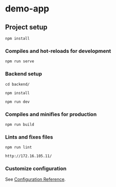 # demo-app

## Project setup
```
npm install
```

### Compiles and hot-reloads for development
```
npm run serve
```

### Backend setup
```
cd backend/

npm install

npm run dev
```

### Compiles and minifies for production
```
npm run build
```

### Lints and fixes files
```
npm run lint

http://172.16.105.11/
```

### Customize configuration
See [Configuration Reference](https://cli.vuejs.org/config/).
